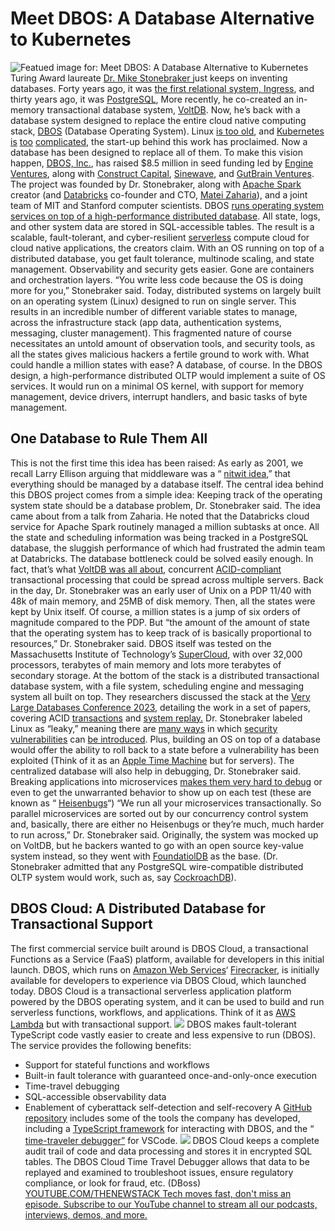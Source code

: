 # Meet DBOS: A Database Alternative to Kubernetes
![Featued image for: Meet DBOS: A Database Alternative to Kubernetes](https://cdn.thenewstack.io/media/2024/03/633f0359-dbos-1024x703.png)
Turing Award laureate
[Dr. Mike Stonebraker ](https://www2.eecs.berkeley.edu/Faculty/Homepages/stonebraker.html)just keeps on inventing databases. Forty years ago, it was [the first relational system, Ingress](https://thenewstack.io/dr-michael-stonebraker-a-short-history-of-database-systems/), and thirty years ago, it was [PostgreSQL](https://thenewstack.io/postgresql-15-merge-ahead/), More recently, he co-created an in-memory transactional database system, [VoltDB](https://thenewstack.io/voltdb-adds-geospatial-support-cross-site-replication/).
Now, he’s back with a database system designed to replace the entire cloud native computing stack,
[DBOS](https://www.dbos.dev/) (Database Operating System).
Linux
[is too old](https://thenewstack.io/linus-torvalds-remembers-the-days-before-open-source-2/), and [Kubernetes](https://thenewstack.io/managing-kubernetes-complexity-in-multicloud-environments/) [is](https://thenewstack.io/developer-portals-can-abstract-away-kubernetes-complexity/) [too](https://thenewstack.io/dont-let-kubernetes-complexity-stall-your-cloud-momentum/) [complicated](https://thenewstack.io/how-to-fight-kubernetes-complexity-fatigue/), the start-up behind this work has proclaimed. Now a database has been designed to replace all of them.
To make this vision happen,
[DBOS, Inc.](https://www.dbos.dev/), has raised $8.5 million in seed funding led by [Engine Ventures](https://engineventures.com/), along with [Construct Capital](https://constructcap.com/), [Sinewave](https://sinewave.vc/), and [GutBrain Ventures](https://www.gutbrainventures.com/).
The project was founded by Dr. Stonebraker, along with
[Apache Spark](https://thenewstack.io/matei-zaharia-qa/) creator (and [Databricks](https://thenewstack.io/databricks-sees-and-raises-snowflake-with-gen-ai-llmops-more/) co-founder and CTO, [Matei Zaharia](https://people.eecs.berkeley.edu/~matei/)), and a joint team of MIT and Stanford computer scientists.
DBOS
[runs operating system services on top of a high-performance distributed database](https://docs.dbos.dev/). All state, logs, and other system data are stored in SQL-accessible tables.
The result is a scalable, fault-tolerant, and cyber-resilient
[serverless](https://www.thenewstack.io/serverless) compute cloud for cloud native applications, the creators claim.
With an OS running on top of a distributed database, you get fault tolerance, multinode scaling, and state management. Observability and security gets easier. Gone are containers and orchestration layers.
“You write less code because the OS is doing more for you,” Stonebraker said.
Today, distributed systems on largely built on an operating system (Linux) designed to run on single server. This results in an incredible number of different variable states to manage, across the infrastructure stack (app data, authentication systems, messaging, cluster management).
This fragmented nature of course necessitates an untold amount of observation tools, and security tools, as all the states gives malicious hackers a fertile ground to work with.
What could handle a million states with ease? A database, of course.
In the DBOS design, a high-performance distributed OLTP would implement a suite of OS services. It would run on a minimal OS kernel, with support for memory management, device drivers, interrupt handlers, and basic tasks of byte management.
## One Database to Rule Them All
This is not the first time this idea has been raised: As early as 2001, we recall Larry Ellison arguing that middleware was a “
[nitwit idea](https://www.washingtontechnology.com/2001/07/oracle-battles-the-middleware/345552/),” that everything should be managed by a database itself.
The central idea behind this DBOS project comes from a simple idea: Keeping track of the operating system state should be a database problem, Dr. Stonebraker said.
The idea came about from a talk from Zaharia. He noted that the Databricks cloud service for Apache Spark routinely managed a million subtasks at once. All the state and scheduling information was being tracked in a PostgreSQL database, the sluggish performance of which had frustrated the admin team at Databricks.
The database bottleneck could be solved easily enough. In fact, that’s what
[VoltDB was all about](https://github.com/VoltDB/voltdb), concurrent [ACID-compliant](https://thenewstack.io/an-apache-cassandra-breakthrough-acid-transactions-at-scale/) transactional processing that could be spread across multiple servers.
Back in the day, Dr. Stonebraker was an early user of Unix on a PDP 11/40 with 48k of main memory, and 25MB of disk memory. Then, all the states were kept by Unix itself. Of course, a million states is a jump of six orders of magnitude compared to the PDP. But “the amount of the amount of state that the operating system has to keep track of is basically proportional to resources,” Dr. Stonebraker said.
DBOS itself was tested on the Massachusetts Institute of Technology’s
[SuperCloud](https://supercloud.mit.edu/), with over 32,000 processors, terabytes of main memory and lots more terabytes of secondary storage.
At the bottom of the stack is a distributed transactional database system, with a file system, scheduling engine and messaging system all built on top.
They researchers discussed the stack at the
[Very Large Databases Conference 2023](https://vldb.org/2023/?program-schedule), detailing the work in a set of papers, covering ACID [transactions](https://www.vldb.org/pvldb/vol16/p2742-kraft.pdf) and [system replay.](https://www.vldb.org/pvldb/vol16/p3085-li.pdf)
Dr. Stonebraker labeled Linux as “leaky,” meaning there are
[many ways](https://thenewstack.io/leaky-vessels-vulnerability-sinks-container-security/) in which [security vulnerabilities](https://thenewstack.io/zero-day-vulnerabilities-can-teach-us-about-supply-chain-security/) can [be introduced](https://thenewstack.io/lynis-run-a-security-audit-on-linux-for-free/). Plus, building an OS on top of a database would offer the ability to roll back to a state before a vulnerability has been exploited (Think of it as an [Apple Time Machine](https://support.apple.com/en-us/104984) but for servers).
The centralized database will also help in debugging, Dr. Stonebraker said. Breaking applications into microservices
[makes them very hard to debug](https://thenewstack.io/return-of-the-monolith-amazon-dumps-microservices-for-video-monitoring/) or even to get the unwarranted behavior to show up on each test (these are known as “ [Heisenbugs](https://thenewstack.io/an-amazon-anomaly-that-metastasized-into-a-server-eating-monster/)“)
“We run all your microservices transactionally. So parallel microservices are sorted out by our concurrency control system and, basically, there are either no Heisenbugs or they’re much, much harder to run across,” Dr. Stonebraker said.
Originally, the system was mocked up on VoltDB, but he backers wanted to go with an open source key-value system instead, so they went with
[FoundatiolDB](https://www.foundationdb.org/) as the base. (Dr. Stonebraker admitted that any PostgreSQL wire-compatible distributed OLTP system would work, such as, say [CockroachDB](https://www.cockroachlabs.com?utm_source=tns&utm_medium=sponsor&utm_campaign=brand-pipe-tns-sponsor-page-description&utm_content=lp-homepage-learn-more&utm_term=prosp&utm_content=inline-mention)).
## DBOS Cloud: A Distributed Database for Transactional Support
The first commercial service built around is DBOS Cloud, a transactional Functions as a Service (FaaS) platform, available for developers in this initial launch.
DBOS, which runs on
[Amazon Web Services](https://aws.amazon.com/?utm_content=inline-mention)‘ [Firecracker](https://thenewstack.io/aws-wants-its-open-source-firecracker-to-become-faster/), is initially available for developers to experience via DBOS Cloud, which launched today.
DBOS Cloud is a transactional serverless application platform powered by the DBOS operating system, and it can be used to build and run serverless functions, workflows, and applications. Think of it as
[AWS Lambda](https://thenewstack.io/going-serverless-on-aws-lambda-recognize-potential-risks/) but with transactional support. ![](https://cdn.thenewstack.io/media/2024/03/013ae632-dbos-image-1-jpeg.jpg)
DBOS makes fault-tolerant TypeScript code vastly easier to create and less expensive to run (DBOS).
The service provides the following benefits:
- Support for stateful functions and workflows
- Built-in fault tolerance with guaranteed once-and-only-once execution
- Time-travel debugging
- SQL-accessible observability data
- Enablement of cyberattack self-detection and self-recovery
A
[GitHub repository](https://www.dbos.dev/) includes some of the tools the company has developed, including a [ TypeScript framework](https://github.com/dbos-inc/dbos-ts) for interacting with DBOS, and the “ [time-traveler debugger”](https://github.com/dbos-inc/#:~:text=DBOS%20Time%20Travel%20Debugger%20extension%20for%20VS%20Code) for VSCode. ![](https://cdn.thenewstack.io/media/2024/03/0f1ac164-dbos-image-2jpeg.jpg)
DBOS Cloud keeps a complete audit trail of code and data processing and stores it in encrypted SQL tables. The DBOS Cloud Time Travel Debugger allows that data to be replayed and examined to troubleshoot issues, ensure regulatory compliance, or look for fraud, etc. (DBoss)
[
YOUTUBE.COM/THENEWSTACK
Tech moves fast, don't miss an episode. Subscribe to our YouTube
channel to stream all our podcasts, interviews, demos, and more.
](https://youtube.com/thenewstack?sub_confirmation=1)